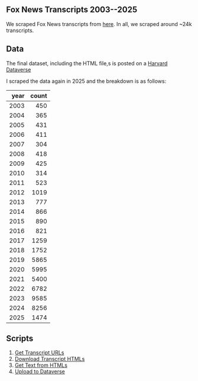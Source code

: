 ## Fox News Transcripts 2003--2025

We scraped Fox News transcripts from [here](https://www.foxnews.com/transcript). In all, we scraped around ~24k transcripts.

## Data

The final dataset, including the HTML file,s is posted on a [Harvard Dataverse](https://dataverse.harvard.edu/dataset.xhtml?persistentId=doi:10.7910/DVN/Q2KIES)

I scraped the data again in 2025 and the breakdown is as follows:

|   year |   count |
|-------:|--------:|
|   2003 |     450 |
|   2004 |     365 |
|   2005 |     431 |
|   2006 |     411 |
|   2007 |     304 |
|   2008 |     418 |\n
|   2009 |     425 |\n
|   2010 |     314 |\n
|   2011 |     523 |\n
|   2012 |    1019 |\n
|   2013 |     777 |\n
|   2014 |     866 |\n
|   2015 |     890 |\n
|   2016 |     821 |\n
|   2017 |    1259 |\n
|   2018 |    1752 |\n
|   2019 |    5865 |\n
|   2020 |    5995 |\n
|   2021 |    5400 |\n
|   2022 |    6782 |\n
|   2023 |    9585 |\n
|   2024 |    8256 |\n
|   2025 |    1474 |

## Scripts

1. [Get Transcript URLs](01_get_transcript_urls.ipynb)
2. [Download Transcript HTMLs](02_download_transcripts.ipynb)
3. [Get Text from HTMLs](03_transcript_to_text.ipynb)
4. [Upload to Dataverse](04_upload_to_dataverse.ipynb)
